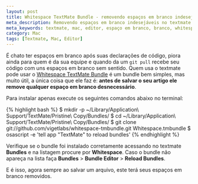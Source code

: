 ```yaml
---
layout: post
title: Whitespace TextMate Bundle - removendo espaços em branco indesejáveis
meta_description: Removendo espaços em branco indesejáveis no textmate
meta_keywords: textmate, mac, editor, espaço em branco, branco, whitespace
category: Mac
tags: [Textmate, Mac, Editor]
---
```


É chato ter espaços em branco após suas declarações de código, piora ainda para quem é da sua equipe e quando da um `git pull` recebe seu código com uns espaços em branco sem sentido. Quem usa o textmate pode usar o [Whitespace TextMate Bundle](https://github.com/vigetlabs/whitespace-tmbundle) é um bundle bem simples, mas muito útil, a única coisa que ele faz é: **antes de salvar o seu artigo ele remove qualquer espaço em branco desnecessário**.

Para instalar apenas execute os seguintes comandos abaixo no terminal:

{% highlight bash %}
$ mkdir -p ~/Library/Application\ Support/TextMate/Pristine\ Copy/Bundles/
$ cd ~/Library/Application\ Support/TextMate/Pristine\ Copy/Bundles/
$ git clone git://github.com/vigetlabs/whitespace-tmbundle.git Whitespace.tmbundle
$ osascript -e 'tell app "TextMate" to reload bundles'
{% endhighlight %}

Verifique se o bundle foi instalado corretamente acessando no textmate **Bundles** e na listagem procure por **Whitespace**. Caso o bundle não apareça na lista faça **Bundles** > **Bundle Editor** > **Reload Bundles**.

E é isso, agora sempre ao salvar um arquivo, este terá seus espaços em branco removidos.